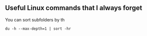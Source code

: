 ## Useful Linux commands that I always forget

You can sort subfolders by th
    
    du -h --max-depth=1 | sort -hr

<!--stackedit_data:
eyJoaXN0b3J5IjpbLTQ1MjY0NDkwLC01MzM3NDE3MDhdfQ==
-->